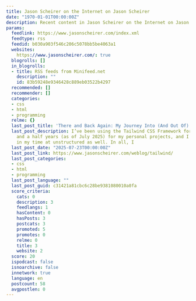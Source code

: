 ```yaml
---
title: Jason Scheirer on the Internet on Jason Scheirer
date: "1970-01-01T00:00:00Z"
description: Recent content in Jason Scheirer on the Internet on Jason Scheirer
params:
  feedlink: https://www.jasonscheirer.com/index.xml
  feedtype: rss
  feedid: b030a903f546c206c5078bb5be4063a1
  websites:
    https://www.jasonscheirer.com/: true
  blogrolls: []
  in_blogrolls:
  - title: RSS feeds from Minifeed.net
    description: ""
    id: 83b59248e9346428c889eb03522b4297
  recommended: []
  recommender: []
  categories:
  - css
  - html
  - programming
  relme: {}
  last_post_title: 'There and Back Again: My Journey Into (And Out Of) Tailwind'
  last_post_description: I’ve been using the Tailwind CSS Framework for about two
    and a half years (as of July 2025) for my personal projects, and I used it professionally
    in my time at unstructured as well. In all, I
  last_post_date: "2025-07-23T00:00:00Z"
  last_post_link: https://www.jasonscheirer.com/weblog/tailwind/
  last_post_categories:
  - css
  - html
  - programming
  last_post_language: ""
  last_post_guid: c31421a81cbc6c28be9381080010a0fa
  score_criteria:
    cats: 0
    description: 3
    feedlangs: 1
    hasContent: 0
    hasPosts: 3
    postcats: 3
    promoted: 5
    promotes: 0
    relme: 0
    title: 3
    website: 2
  score: 20
  ispodcast: false
  isnoarchive: false
  innetwork: true
  language: en
  postcount: 58
  avgpostlen: 0
---
```

